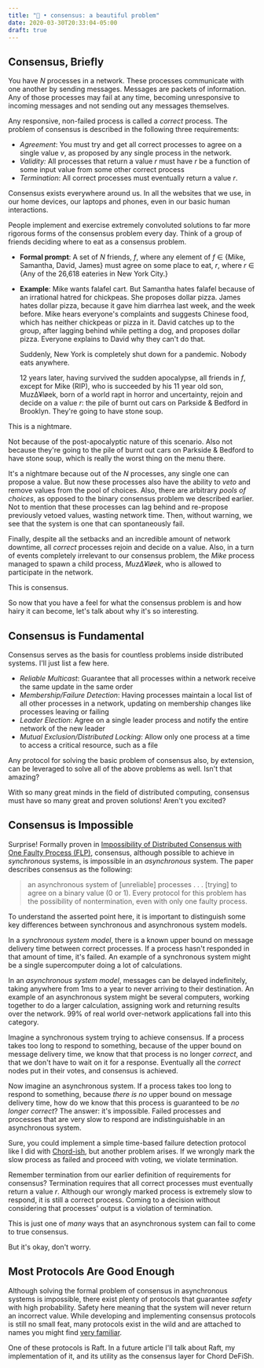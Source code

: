 ```yaml
---
title: "🔌 • consensus: a beautiful problem"
date: 2020-03-30T20:33:04-05:00
draft: true
---
```


## Consensus, Briefly

You have *N* processes in a network. These processes communicate with one another by sending messages. Messages are packets of information. Any of those processes may fail at any time, becoming unresponsive to incoming messages and not sending out any messages themselves.

Any responsive, non-failed process is called a *correct* process. The problem of consensus is described in the following three requirements:

- *Agreement*: You must try and get all correct processes to agree on a single value *v*, as proposed by any single process in the network.
- *Validity:* All processes that return a value *r* must have *r* be a function of some input value from some other correct process
- *Termination*: All correct processes must eventually return a value *r*.

Consensus exists everywhere around us. In all the websites that we use, in our home devices, our laptops and phones, even in our basic human interactions.

People implement and exercise extremely convoluted solutions to far more rigorous forms of the consensus problem every day. Think of a group of friends deciding where to eat as a consensus problem.

- **Formal prompt**: A set of *N* friends, *f*, where any element of *f* ∈ {Mike, Samantha, David, James} must agree on some place to eat, *r*, where *r* ∈ {Any of the 26,618 eateries in New York City.}

- **Example**: Mike wants falafel cart. But Samantha hates falafel because of an irrational hatred for chickpeas. She proposes dollar pizza. James hates dollar pizza, because it gave him diarrhea last week, and the week before. Mike hears everyone's complaints and suggests Chinese food, which has neither chickpeas or pizza in it. David catches up to the group, after lagging behind while petting a dog, and proposes dollar pizza. Everyone explains to David why they can't do that.

  Suddenly, New York is completely shut down for a pandemic. Nobody eats anywhere.

  12 years later, having survived the sudden apocalypse, all friends in *f*, except for Mike (RIP), who is succeeded by his 11 year old son, Muz∆¥løek, born of a world rapt in horror and uncertainty, rejoin and decide on a value *r*: the pile of burnt out cars on Parkside & Bedford in Brooklyn. They're going to have stone soup.

This is a nightmare.

Not because of the post-apocalyptic nature of this scenario. Also not because they're going to the pile of burnt out cars on Parkside & Bedford to have stone soup, which is really the worst thing on the menu there.

It's a nightmare because out of the *N* processes, any single one can propose a value. But now these processes also have the ability to *veto* and remove values from the pool of choices. Also, there are arbitrary *pools of choices*, as opposed to the binary consensus problem we described earlier. Not to mention that these processes can lag behind and re-propose previously vetoed values, wasting network time. Then, without warning, we see that the system is one that can spontaneously fail.

Finally, despite all the setbacks and an incredible amount of network downtime, all *correct* processes rejoin and decide on a value. Also, in a turn of events completely irrelevant to our consensus problem, the *Mike* process managed to spawn a child process, *Muz∆¥løek*, who is allowed to participate in the network.

This is consensus.

So now that you have a feel for what the consensus problem is and how hairy it can become, let's talk about why it's so interesting.

## Consensus is Fundamental

Consensus serves as the basis for countless problems inside distributed systems. I'll just list a few here.

- *Reliable Multicast*: Guarantee that all processes within a network receive the same update in the same order
- *Membership/Failure Detection*: Having processes maintain a local list of all other processes in a network, updating on membership changes like processes leaving or failing
- *Leader Election*: Agree on a single leader process and notify the entire network of the new leader
- *Mutual Exclusion/Distributed Locking*: Allow only one process at a time to access a critical resource, such as a file

Any protocol for solving the basic problem of consensus also, by extension, can be leveraged to solve all of the above problems as well. Isn't that amazing?

With so many great minds in the field of distributed computing, consensus must have so many great and proven solutions! Aren't you excited?

## Consensus is Impossible

Surprise! Formally proven in [Impossibility of Distributed Consensus with One Faulty Process (FLP)](https://groups.csail.mit.edu/tds/papers/Lynch/jacm85.pdf), consensus, although possible to achieve in *synchronous* systems, is impossible in an *asynchronous* system. The paper describes consensus as the following:

> an asynchronous system of [unreliable] processes . . . [trying] to agree on a binary value (0 or 1). Every protocol for this problem has the possibility of nontermination, even with only one faulty process.

To understand the asserted point here, it is important to distinguish some key differences between synchronous and asynchronous system models.

In a *synchronous system model*, there is a known upper bound on message delivery time between correct processes. If a process hasn't responded in that amount of time, it's failed. An example of a synchronous system might be a single supercomputer doing a lot of calculations.

In an *asynchronous system model*, messages can be delayed indefinitely, taking anywhere from 1ms to a year to never arriving to their destination. An example of an asynchronous system might be several computers, working together to do a larger calculation, assigning work and returning results over the network. 99% of real world over-network applications fall into this category.

Imagine a synchronous system trying to achieve consensus. If a process takes too long to respond to something, because of the upper bound on message delivery time, we know that that process is no longer *correct*, and that we don't have to wait on it for a response. Eventually all the *correct* nodes put in their votes, and consensus is achieved.

Now imagine an asynchronous system. If a process takes too long to respond to something, because *there is no* upper bound on message delivery time, how do we know that this process is guaranteed to be *no longer correct*? The answer: it's impossible. Failed processes and processes that are very slow to respond are indistinguishable in an asynchronous system.

Sure, you could implement a simple time-based failure detection protocol like I did with [Chord-ish](https://github.com/slin63/chord-failure-detector), but another problem arises. If we wrongly mark the slow process as failed and proceed with voting, we violate termination.

Remember termination from our earlier definition of requirements for consensus? Termination requires that all correct processes must eventually return a value *r*. Although our wrongly marked process is extremely slow to respond, it is still a correct process. Coming to a decision without considering that processes' output is a violation of termination.

This is just one of *many* ways that an asynchronous system can fail to come to true consensus.

But it's okay, don't worry.

## Most Protocols Are Good Enough

Although solving the formal problem of consensus in asynchronous systems is impossible, there exist plenty of protocols that guarantee *safety* with high probability. Safety here meaning that the system will never return an incorrect value. While developing and implementing consensus protocols is still no small feat, many protocols exist in the wild and are attached to names you might find [very familiar](https://en.wikipedia.org/wiki/Consensus_(computer_science)#Some_consensus_protocols).

One of these protocols is Raft. In a future article I'll talk about Raft, my implementation of it, and its utility as the consensus layer for Chord DeFiSh.
